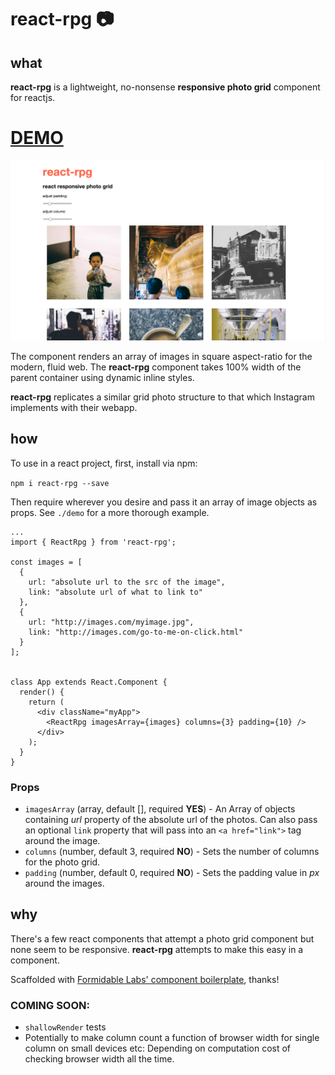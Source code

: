 react-rpg :camera:
===========================
## what
**react-rpg** is a lightweight, no-nonsense **responsive photo grid** component for reactjs.

# [DEMO](http://james-oldfield.github.io/react-rpg)

![react-rpg](./reactPhotoGrid.png)

The component renders an array of images in square aspect-ratio for the modern, fluid web. The **react-rpg** component takes 100% width of the parent container using dynamic inline styles.

**react-rpg** replicates a similar grid photo structure to that which Instagram implements with their webapp.

## how

To use in a react project, first, install via npm:

`npm i react-rpg --save`

Then require wherever you desire and pass it an array of image objects as props. See `./demo` for a more thorough example.

    ...
    import { ReactRpg } from 'react-rpg';

    const images = [
      {
        url: "absolute url to the src of the image",
        link: "absolute url of what to link to"
      },
      {
        url: "http://images.com/myimage.jpg",
        link: "http://images.com/go-to-me-on-click.html"
      }
    ];


    class App extends React.Component {
      render() {
        return (
          <div className="myApp">
            <ReactRpg imagesArray={images} columns={3} padding={10} />
          </div>
        );
      }
    }

### Props
- `imagesArray` (array, default [], required **YES**) - An Array of objects containing *url* property of the absolute url of the photos. Can also pass an optional `link` property that will pass into an `<a href="link">` tag around the image.
- `columns` (number, default 3, required **NO**) - Sets the number of columns for the photo grid.
- `padding` (number, default 0, required **NO**) - Sets the padding value in *px* around the images.

## why

There's a few react components that attempt a photo grid component but none seem to be responsive. **react-rpg** attempts to make this easy in a component.

Scaffolded with [Formidable Labs' component boilerplate](https://github.com/FormidableLabs/formidable-react-component-boilerplate), thanks!

### COMING SOON:
- `shallowRender` tests
- Potentially to make column count a function of browser width for single column on small devices etc: Depending on computation cost of checking browser width all the time.
